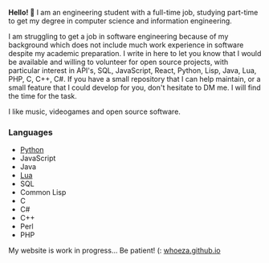 **Hello! 👋** I am an engineering student with a full-time job, studying part-time to get my degree in computer science and information engineering.

I am struggling to get a job in software engineering because of my background which does not include much work experience in software despite my academic preparation.
I write in here to let you know that I would be available and willing to volunteer for open source projects, with particular interest in API's, SQL, JavaScript, React, Python, Lisp, Java, Lua, PHP, C, C++, C#.
If you have a small repository that I can help maintain, or a small feature that I could develop for you, don't hesitate to DM me. I will find the time for the task.

I like music, videogames and open source software.

### Languages
* [Python](https://github.com/Whoeza?tab=repositories&q&language=python)
* JavaScript
* Java
* [Lua](https://github.com/Whoeza?tab=repositories&q&language=lua)
* SQL
* Common Lisp
* C
* C#
* C++
* Perl
* PHP

My website is work in progress... Be patient! (: [whoeza.github.io](https://whoeza.github.io)
